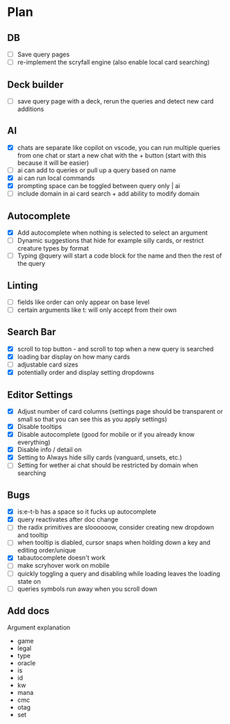 # Plan

## DB
 - [ ] Save query pages
 - [ ] re-implement the scryfall engine (also enable local card searching)

## Deck builder
 - [ ] save query page with a deck, rerun the queries and detect new card additions

## AI
 - [X] chats are separate like copilot on vscode, you can run multiple queries from one chat or start a new chat with the + button (start with this because it will be easier)
 - [ ] ai can add to queries or pull up a query based on name
 - [X] ai can run local commands
 - [X] prompting space can be toggled between query only | ai
 - [ ] include domain in ai card search + add ability to modify domain

## Autocomplete
 - [X] Add autocomplete when nothing is selected to select an argument
 - [ ] Dynamic suggestions that hide for example silly cards, or restrict creature types by format
 - [ ] Typing @query will start a code block for the name and then the rest of the query

## Linting
 - [ ] fields like order can only appear on base level
 - [ ] certain arguments like t: will only accept from their own

## Search Bar
 - [X] scroll to top button - and scroll to top when a new query is searched
 - [X] loading bar display on how many cards
 - [ ] adjustable card sizes
 - [X] potentially order and display setting dropdowns

## Editor Settings
 - [X] Adjust number of card columns (settings page should be transparent or small so that you can see this as you apply settings)
 - [X] Disable tooltips
 - [X] Disable autocomplete (good for mobile or if you already know everything)
 - [X] Disable info / detail on 
 - [X] Setting to Always hide silly cards (vanguard, unsets, etc.)
 - [ ] Setting for wether ai chat should be restricted by domain when searching

## Bugs
 - [X] is:e-t-b has a space so it fucks up autocomplete
 - [X] query reactivates after doc change
 - [ ] the radix primitives are sloooooow, consider creating new dropdown and tooltip
 - [ ] when tooltip is diabled, cursor snaps when holding down a key and editing order/unique
 - [X] tabautocomplete doesn't work
 - [ ] make scryhover work on mobile
 - [ ] quickly toggling a query and disabling while loading leaves the loading state on
 - [ ] queries symbols run away when you scroll down

## Add docs
  Argument explanation
 - game
 - legal
 - type
 - oracle
 - is
 - id
 - kw
 - mana
 - cmc
 - otag
 - set
